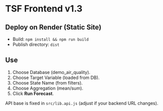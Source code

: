 # TSF Frontend v1.3

## Deploy on Render (Static Site)
- Build: `npm install && npm run build`
- Publish directory: `dist`

## Use
1) Choose Database (demo_air_quality).
2) Choose Target Variable (loaded from DB).
3) Choose State Name (from filters).
4) Choose Aggregation (mean/sum).
5) Click **Run Forecast**.

API base is fixed in `src/lib.api.js` (adjust if your backend URL changes).
